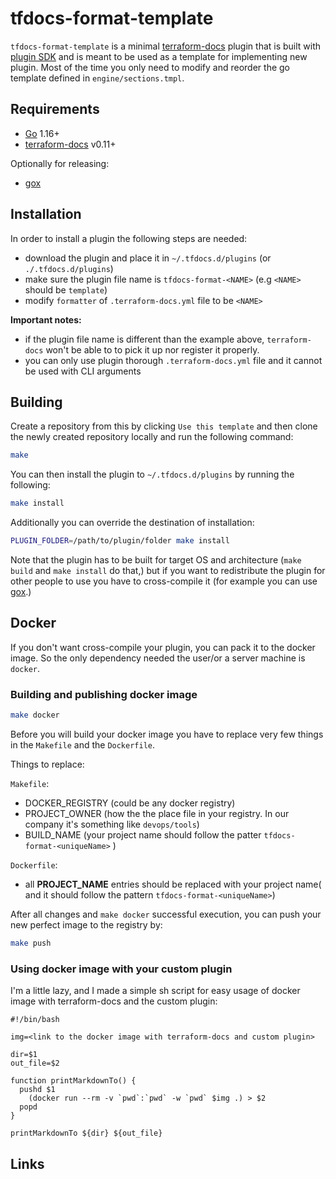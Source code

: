 # tfdocs-format-template

`tfdocs-format-template` is a minimal [terraform-docs] plugin that is built with
[plugin SDK] and  is meant to be used as a template for implementing new plugin.
Most of the time you only need to modify and reorder the go template defined in
`engine/sections.tmpl`.

## Requirements

- [Go] 1.16+
- [terraform-docs] v0.11+

Optionally for releasing:

- [gox]

## Installation

In order to install a plugin the following steps are needed:

- download the plugin and place it in `~/.tfdocs.d/plugins` (or `./.tfdocs.d/plugins`)
- make sure the plugin file name is `tfdocs-format-<NAME>` (e.g `<NAME>` should be `template`)
- modify `formatter` of `.terraform-docs.yml` file to be `<NAME>`

**Important notes:**

- if the plugin file name is different than the example above, `terraform-docs` won't
be able to to pick it up nor register it properly.
- you can only use plugin thorough `.terraform-docs.yml` file and it cannot be used
with CLI arguments

## Building

Create a repository from this by clicking `Use this template` and then clone the
newly created repository locally and run the following command:

```bash
make
```

You can then install the plugin to `~/.tfdocs.d/plugins` by running the following:

```bash
make install
```

Additionally you can override the destination of installation:

```bash
PLUGIN_FOLDER=/path/to/plugin/folder make install
```

Note that the plugin has to be built for target OS and architecture (`make build`
and `make install` do that,) but if you want to redistribute the plugin for other
people to use you have to cross-compile it (for example you can use [gox].)

## Docker

If you don't want cross-compile your plugin, you can pack it to the docker image. 
So the only dependency needed the user/or a server machine is `docker`.

### Building and publishing docker image

```bash
make docker
```

Before you will build your docker image you have to replace very few things in the `Makefile` and the `Dockerfile`.

Things to replace:

`Makefile`:
- DOCKER_REGISTRY (could be any docker registry)
- PROJECT_OWNER (how the the place file in your registry. In our company it's something like `devops/tools`)
- BUILD_NAME (your project name should follow the patter `tfdocs-format-<uniqueName>` )

`Dockerfile`:
- all **PROJECT_NAME** entries should be replaced with your project name( and it should follow the pattern `tfdocs-format-<uniqueName>`)

After all changes and `make docker` successful execution, you can push your new perfect image to the registry by:
```bash
make push
```

### Using docker image with your custom plugin

I'm a little lazy, and I made a simple sh script for easy usage of docker image with terraform-docs and the custom plugin:

```shell
#!/bin/bash

img=<link to the docker image with terraform-docs and custom plugin>

dir=$1
out_file=$2

function printMarkdownTo() {
  pushd $1
    (docker run --rm -v `pwd`:`pwd` -w `pwd` $img .) > $2
  popd
}

printMarkdownTo ${dir} ${out_file}

```

## Links

[terraform-docs]: https://github.com/terraform-docs/terraform-docs
[plugin SDK]: https://github.com/terraform-docs/plugin-sdk
[Go]: https://golang.org/
[gox]: https://github.com/mitchellh/gox
